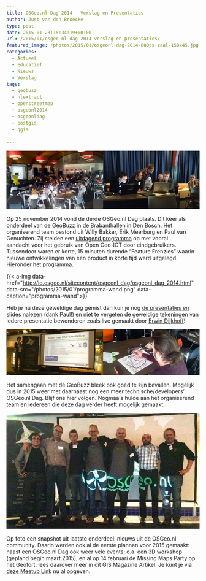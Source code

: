 ```yaml
---
title: OSGeo.nl Dag 2014 – Verslag en Presentaties
author: Just van den Broecke
type: post
date: 2015-01-23T15:34:19+00:00
url: /2015/01/osgeo-nl-dag-2014-verslag-en-presentaties/
featured_image: /photos/2015/01/osgeonl-dag-2014-800px-zaal-150x45.jpg
categories:
  - Actueel
  - Educatief
  - Nieuws
  - Verslag
tags:
  - geobuzz
  - nlextract
  - openstreetmap
  - osgeonl2014
  - osgeonldag
  - postgis
  - qgis

---
```

<!-- <img loading="lazy" class="alignnone  wp-image-708" src="/photos/2015/01/osgeonl-dag-2014-800px-zaal.jpg" alt="osgeonl-dag-2014-800px-zaal" width="515" height="194" /> -->

![ osgeonl-dag-2014-800px-zaal ](/photos/2015/01/osgeonl-dag-2014-800px-zaal.jpg)

Op 25 november 2014 vond de derde OSGeo.nl Dag plaats. Dit keer als onderdeel van de [GeoBuzz][1] in de [Brabanthallen][2] in Den Bosch. Het organiserend team bestond uit Willy Bakker, Erik Meerburg en Paul van Genuchten. Zij stelden een [uitdagend programma][3] op met vooral aandacht voor het gebruik van Open Geo-ICT door eindgebruikers. Tussendoor waren er korte, 15 minuten durende &#8220;Feature Frenzies&#8221; waarin nieuwe ontwikkelingen van een product in korte tijd werd uitgelegd. Hieronder het programma.

<!-- <a href="http://io.osgeo.nl/sitecontent/osgeonl_dag/osgeonl_dag_2014.html" target="_blank"><img loading="lazy" class="alignnone  wp-image-706" src="/photos/2015/01/programma-wand.png" alt="programma-wand" width="438" height="702" /></a> -->
{{< a-img data-href="http://io.osgeo.nl/sitecontent/osgeonl_dag/osgeonl_dag_2014.html" data-src="/photos/2015/01/programma-wand.png" data-caption="programma-wand">}}

Heb je nu deze geweldige dag gemist dan kun je nog [de presentaties en slides nalezen][3] (dank Paul!) en niet te vergeten de geweldige tekeningen van iedere presentatie bewonderen zoals live gemaakt door [Erwin Dijkhoff][4]!

<!-- <img loading="lazy" class="alignnone size-full wp-image-707" src="/photos/2015/01/osgeonl-dag-2014-800px-marl-erw.jpg" alt="osgeonl-dag-2014-800px-marl-erw" width="800" height="188" srcset="/photos/2015/01/osgeonl-dag-2014-800px-marl-erw.jpg 800w, /photos/2015/01/osgeonl-dag-2014-800px-marl-erw-300x71.jpg 300w, /photos/2015/01/osgeonl-dag-2014-800px-marl-erw-250x59.jpg 250w, /photos/2015/01/osgeonl-dag-2014-800px-marl-erw-150x35.jpg 150w" sizes="(max-width: 800px) 100vw, 800px" /> -->
![ osgeonl-dag-2014-800px-zaal ](/photos/2015/01/osgeonl-dag-2014-800px-marl-erw.jpg)

Het samengaan met de GeoBuzz bleek ook goed te zijn bevallen. Mogelijk dus in 2015 weer met daarnaast nog een meer technische/developers&#8217; OSGeo.nl Dag. Blijf ons hier volgen. Nogmaals hulde aan het organiserend team en iedereen die deze dag verder heeft mogelijk gemaakt.

<!-- <img loading="lazy" class="alignnone  wp-image-709" src="/photos/2015/01/osgeonl-dag-2014-800px-commun.jpg" alt="osgeonl-dag-2014-800px-commun" width="413" height="305" />  -->
![ osgeonl-dag-2014-800px-zaal ](/photos/2015/01/osgeonl-dag-2014-800px-commun.jpg)

Op foto een snapshot uit laatste onderdeel: nieuws uit de OSGeo.nl community. Daarin werden ook al de eerste plannen voor 2015 gemaakt: naast een OSGeo.nl Dag ook weer vele events: o.a. een 3D workshop (gepland begin maart 2015), en al op 14 februari de Missing Maps Party op het Geofort: lees daarover meer in dit GIS Magazine Artikel. Je kunt je via [deze Meetup Link][5] nu al opgeven.

 [1]: http://geobuzz.nl/
 [2]: http://www.brabanthallen.nl/
 [3]: http://io.osgeo.nl/sitecontent/osgeonl_dag/osgeonl_dag_2014.html
 [4]: http://erwindijkhoff.nl/
 [5]: http://www.meetup.com/GeoForts-sideshow-diverse-activiteiten-op-het-fort/events/219954802/